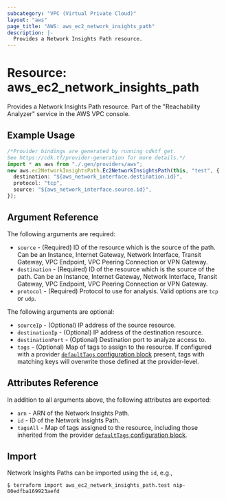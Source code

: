 ```yaml
---
subcategory: "VPC (Virtual Private Cloud)"
layout: "aws"
page_title: "AWS: aws_ec2_network_insights_path"
description: |-
  Provides a Network Insights Path resource.
---
```


# Resource: aws\_ec2\_network\_insights\_path

Provides a Network Insights Path resource. Part of the "Reachability Analyzer" service in the AWS VPC console.

## Example Usage

```typescript
/*Provider bindings are generated by running cdktf get.
See https://cdk.tf/provider-generation for more details.*/
import * as aws from "./.gen/providers/aws";
new aws.ec2NetworkInsightsPath.Ec2NetworkInsightsPath(this, "test", {
  destination: "${aws_network_interface.destination.id}",
  protocol: "tcp",
  source: "${aws_network_interface.source.id}",
});

```

## Argument Reference

The following arguments are required:

* `source` - (Required) ID of the resource which is the source of the path. Can be an Instance, Internet Gateway, Network Interface, Transit Gateway, VPC Endpoint, VPC Peering Connection or VPN Gateway.
* `destination` - (Required) ID of the resource which is the source of the path. Can be an Instance, Internet Gateway, Network Interface, Transit Gateway, VPC Endpoint, VPC Peering Connection or VPN Gateway.
* `protocol` - (Required) Protocol to use for analysis. Valid options are `tcp` or `udp`.

The following arguments are optional:

* `sourceIp` - (Optional) IP address of the source resource.
* `destinationIp` - (Optional) IP address of the destination resource.
* `destinationPort` - (Optional) Destination port to analyze access to.
* `tags` - (Optional) Map of tags to assign to the resource. If configured with a provider [`defaultTags` configuration block](https://registry.terraform.io/providers/hashicorp/aws/latest/docs#default_tags-configuration-block) present, tags with matching keys will overwrite those defined at the provider-level.

## Attributes Reference

In addition to all arguments above, the following attributes are exported:

* `arn` - ARN of the Network Insights Path.
* `id` - ID of the Network Insights Path.
* `tagsAll` - Map of tags assigned to the resource, including those inherited from the provider [`defaultTags` configuration block](https://registry.terraform.io/providers/hashicorp/aws/latest/docs#default_tags-configuration-block).

## Import

Network Insights Paths can be imported using the `id`, e.g.,

```console
$ terraform import aws_ec2_network_insights_path.test nip-00edfba169923aefd
```
